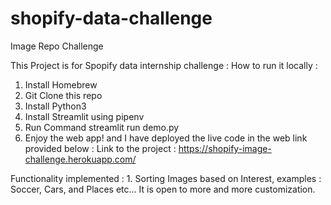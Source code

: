 # shopify-data-challenge
Image Repo Challenge

This Project is for Spopify data internship challenge :
How to run it locally :
1. Install Homebrew 
2. Git Clone this repo
3. Install Python3
4. Install Streamlit using pipenv
5. Run Command streamlit run demo.py
6. Enjoy the web app!
and 
I have deployed the live code in the web link provided below :
Link to the project : https://shopify-image-challenge.herokuapp.com/ 

Functionality implemented : 1. Sorting Images based on Interest, examples : Soccer, Cars, and Places etc... 
It is open to more and more customization.
